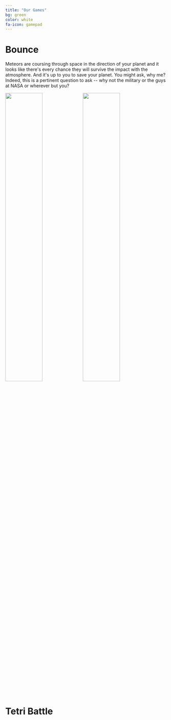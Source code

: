 ```yaml
---
title: "Our Games"
bg: green
color: white
fa-icon: gamepad
---
```


# Bounce

Meteors are coursing through space in the direction of your planet and it looks like there's every chance they will survive the impact with the atmosphere. And it's up to you to save your planet. You might ask, why me? Indeed, this is a pertinent question to ask -- why not the military or the guys at NASA or wherever but you?

<img style="float: left" src="{{ site.url }}/assets/bounce/bounce_2_15.gif" width="48%">
<img style="left" src="{{ site.url }}/assets/bounce/bounce_3_15.gif" width="48%">

# Tetri Battle
